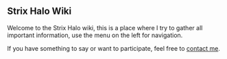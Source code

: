 ## Strix Halo Wiki

Welcome to the Strix Halo wiki, this is a place where I try to gather all important information, use the menu on the left for navigation.

If you have something to say or want to participate, feel free to [contact me](https://d7.wtf/contact).
